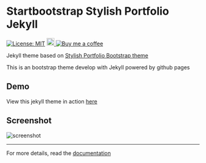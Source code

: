 # Startbootstrap Stylish Portfolio Jekyll

[![License: MIT](https://img.shields.io/badge/License-MIT-yellow.svg)](https://opensource.org/licenses/MIT)
<a href="https://jekyll-themes.com">
    <img src="https://img.shields.io/badge/featured%20on-JT-red.svg" height="20" alt="Jekyll Themes Shield" >
</a>
[![Buy me a coffee](https://img.shields.io/badge/☕-Buy%20me%20a%20coffee-blue.svg)](https://www.paypal.com/cgi-bin/webscr?cmd=_s-xclick&hosted_button_id=9T2GKNLDVXDSE&source=url)

Jekyll theme based on [Stylish Portfolio Bootstrap theme ](https://startbootstrap.com/template-overviews/stylish-portfolio/)

This is an bootstrap theme develop with Jekyll powered by github pages

## Demo
View this jekyll theme in action [here](https://vidhyav656.github.io/startbootstrap-stylish-portfolio-jekyll/)

## Screenshot
![screenshot](https://www.mrtatuajes.com/img/dibujos/tatuaje-de-anubis-756.jpg)


---------
For more details, read the [documentation](http://jekyllrb.com/)
